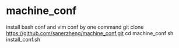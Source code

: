 # machine_conf
install bash conf and vim conf by one command
git clone https://github.com/sanerzheng/machine_conf.git
cd machine_conf
sh install_conf.sh
